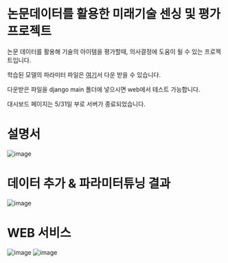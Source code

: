 # 논문데이터를 활용한 미래기술 센싱 및 평가 프로젝트
논문 데이터를 활용해 기술의 아이템을 평가할때, 의사결정에 도움이 될 수 있는 프로젝트입니다.

학습된 모델의 파라미터 파일은 [여기](https://drive.google.com/file/d/1XsadSmUcFJ71dmxSYQQfooPkKHkCIBSH/view?usp=sharing)서 다운 받을 수 있습니다.

다운받은 파일을 django main 폴더에 넣으시면 web에서 테스트 가능합니다.

대시보드 페이지는 5/31일 부로 서버가 종료되었습니다.


# 설명서
![image](https://user-images.githubusercontent.com/63800086/171117485-73b45b2c-8831-4b6c-b456-d820dc78d78a.png)


# 데이터 추가 & 파라미터튜닝 결과
![image](https://user-images.githubusercontent.com/63800086/171118146-056edec6-5086-4e53-857f-b15622852b36.png)


# WEB 서비스
![image](https://user-images.githubusercontent.com/63800086/171117881-5ab0e40e-fbc4-4530-b623-72e7adbcd23b.png)
![image](https://user-images.githubusercontent.com/63800086/171117950-b3c8339d-c65f-4ed9-9e22-3c55787e0cc1.png)
